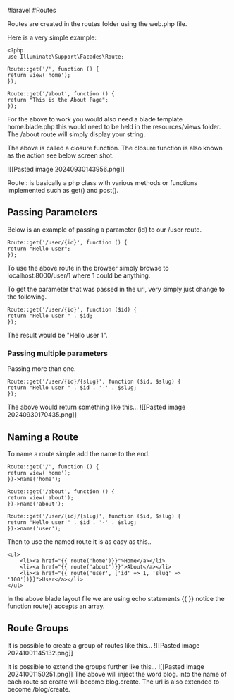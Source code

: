 #laravel #Routes

Routes are created in the routes folder using the web.php file.

Here is a very simple example:

```
<?php
use Illuminate\Support\Facades\Route;

Route::get('/', function () {
return view('home');
});

Route::get('/about', function () {
return "This is the About Page";
});
```

For the above to work you would also need a blade template home.blade.php this would need to be held in the resources/views folder.  The /about route will simply display your string.

The above is called a closure function.  The closure function is also known as the action see below screen shot.

![[Pasted image 20240930143956.png]]

Route:: is basically a php class with various methods or functions implemented such as get() and post().


## Passing Parameters
Below is an example of passing a parameter (id) to our /user route.

```
Route::get('/user/{id}', function () {
return "Hello user";
});
```

To use the above route in the browser simply browse to localhost:8000/user/1 where 1 could be anything.

To get the parameter that was passed in the url, very simply just change to the following.
```
Route::get('/user/{id}', function ($id) {
return "Hello user " . $id;
});
```
The result would be "Hello user 1".


### Passing multiple parameters
Passing more than one.
```
Route::get('/user/{id}/{slug}', function ($id, $slug) {
return "Hello user " . $id . '-' . $slug;
});
```
The above would return something like this...
![[Pasted image 20240930170435.png]]


## Naming a Route
To name a route simple add the name to the end.
```
Route::get('/', function () {
return view('home');
})->name('home');

Route::get('/about', function () {
return view('about');
})->name('about');

Route::get('/user/{id}/{slug}', function ($id, $slug) {
return "Hello user " . $id . '-' . $slug;
})->name('user');
```

Then to use the named route it is as easy as this..
```
<ul>
	<li><a href="{{ route('home')}}">Home</a></li>
	<li><a href="{{ route('about')}}">About</a></li>
	<li><a href="{{ route('user', ['id' => 1, 'slug' => '100'])}}">User</a></li>
</ul>
```

In the above blade layout file we are using echo statements {{  }} notice the function route() accepts an array.

## Route Groups

It is possible to create a group of routes like this...
![[Pasted image 20241001145132.png]]

It is possible to extend the groups further like this...
![[Pasted image 20241001150251.png]]
The above will inject the word blog. into the name of each route so create will become blog.create.  The url is also extended to become /blog/create.



